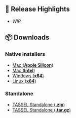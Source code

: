 ## 🚀 Release Highlights

- _WIP_

## 📦 Downloads

### Native installers
- [Mac (**Apple Silicon**)]()
- [Mac (**Intel**)]()
- [Windows (**x64**)]()
- [Linux (**x64**)]()

### Standalone
- [TASSEL Standalone (**.zip**)](https://github.com/btmonier/jdeploy_tests/releases/download/v${VERSION}/tassel-5-standalone-v${VERSION}.zip)
- [TASSEL Standalone (**.tar.gz**)](https://github.com/btmonier/jdeploy_tests/releases/download/v${VERSION}/tassel-5-standalone-v${VERSION}.tar.gz)

